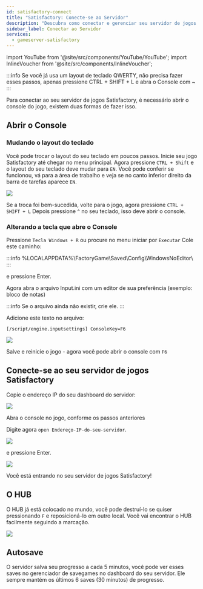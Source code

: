 ```yaml
---
id: satisfactory-connect
title: "Satisfactory: Conecte-se ao Servidor"
description: "Descubra como conectar e gerenciar seu servidor de jogos Satisfactory de forma eficaz para uma experiência de jogo sem interrupções → Saiba mais agora"
sidebar_label: Conectar ao Servidor
services:
  - gameserver-satisfactory
---
```


import YouTube from '@site/src/components/YouTube/YouTube';
import InlineVoucher from '@site/src/components/InlineVoucher';

<YouTube videoId="EC4FXT5Mwb8" imageSrc="https://screensaver01.zap-hosting.com/index.php/s/2tJwRJe9dbfgLBE/preview" title="Como criar um servidor de Satisfactory na ZAP e fazer upload do seu próprio save-game" description="Prefere entender melhor vendo as coisas em ação? A gente te entende! Mergulhe no nosso vídeo que explica tudo pra você. Seja porque está com pressa ou porque curte aprender da forma mais divertida possível!"/>

:::info
Se você já usa um layout de teclado QWERTY, não precisa fazer esses passos, apenas pressione CTRL + SHIFT + L e abra o Console com ~
:::

Para conectar ao seu servidor de jogos Satisfactory, é necessário abrir o console do jogo, existem duas formas de fazer isso.

<InlineVoucher />

## Abrir o Console

### Mudando o layout do teclado
Você pode trocar o layout do seu teclado em poucos passos.
Inicie seu jogo Satisfactory até chegar no menu principal.
Agora pressione `CTRL + Shift` e o layout do seu teclado deve mudar para `EN`.
Você pode conferir se funcionou, vá para a área de trabalho e veja se no canto inferior direito da barra de tarefas aparece `EN`.

![](https://screensaver01.zap-hosting.com/index.php/s/bq9baKmtrA34LXx/preview)

Se a troca foi bem-sucedida, volte para o jogo, agora pressione `CTRL + SHIFT + L`
Depois pressione `^` no seu teclado, isso deve abrir o console.

### Alterando a tecla que abre o Console
Pressione `Tecla Windows + R` ou procure no menu iniciar por `Executar`
Cole este caminho:

:::info
%LOCALAPPDATA%\FactoryGame\Saved\Config\WindowsNoEditor\ 
:::

e pressione Enter.

Agora abra o arquivo Input.ini com um editor de sua preferência (exemplo: bloco de notas)

:::info
Se o arquivo ainda não existir, crie ele.
:::

Adicione este texto no arquivo:

`[/script/engine.inputsettings]
ConsoleKey=F6`

![](https://screensaver01.zap-hosting.com/index.php/s/MkcZMMpmzZHaYcy/preview)

Salve e reinicie o jogo - agora você pode abrir o console com `F6`

## Conecte-se ao seu servidor de jogos Satisfactory
Copie o endereço IP do seu dashboard do servidor:

![](https://screensaver01.zap-hosting.com/index.php/s/7KJPTHTx4NJ8B3M/preview)

Abra o console no jogo, conforme os passos anteriores

Digite agora `open Endereço-IP-do-seu-servidor`.

![](https://screensaver01.zap-hosting.com/index.php/s/8dY8WTsS9ewQSGJ/preview)

e pressione Enter.

![](https://screensaver01.zap-hosting.com/index.php/s/4isZiiDJrDwC7wE/preview)

Você está entrando no seu servidor de jogos Satisfactory!

## O HUB
O HUB já está colocado no mundo, você pode destruí-lo se quiser pressionando `F` e reposicioná-lo em outro local.
Você vai encontrar o HUB facilmente seguindo a marcação.

![](https://screensaver01.zap-hosting.com/index.php/s/EfmqDj78SiTeNtf/preview)

## Autosave
O servidor salva seu progresso a cada 5 minutos, você pode ver esses saves no gerenciador de savegames no dashboard do seu servidor.
Ele sempre mantém os últimos 6 saves (30 minutos) de progresso.

<InlineVoucher />